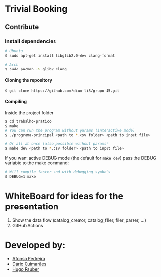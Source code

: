 # Trivial Booking

## Contribute

### Install dependencies

```bash
# Ubuntu
$ sudo apt-get install libglib2.0-dev clang-format

# Arch
$ sudo pacman -S glib2 clang
```

#### Cloning the repository
```bash
$ git clone https://github.com/dium-li3/grupo-45.git
```

#### Compiling

Inside the project folder:

```bash
$ cd trabalho-pratico
$ make
# You can run the program without params (interactive mode)
$ ./programa-principal <path to *.csv folder> <path to input file>

# Or all at once (also possible without params)
$ make dev <path to *.csv folder> <path to input file>
```

If you want active DEBUG mode (the default for `make dev`) pass the DEBUG variable to the make command:

```bash
# Will compile faster and with debugging symbols
$ DEBUG=1 make
```

# WhiteBoard for ideas for the presentation

1. Show the data flow (catalog_creator, catalog_filler, filer_parser, ...)
2. GitHub Actions

# Developed by:

- [Afonso Pedreira](https://github.com/afooonso)
- [Dário Guimarães](https://github.com/darguima)
- [Hugo Rauber](https://github.com/HugoLRauber)
